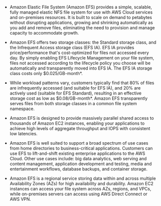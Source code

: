 * Amazon Elastic File System (Amazon EFS) provides a simple, scalable,
fully managed elastic NFS file system for use with AWS Cloud services and
on-premises resources.
It is built to scale on demand to petabytes without disrupting applications,
growing and shrinking automatically as you add and remove files, eliminating the
need to provision and manage capacity to accommodate growth.

* Amazon EFS offers two storage classes: the Standard storage class, and the
Infrequent Access storage class (EFS IA). EFS IA provides price/performance
that's cost-optimized for files not accessed every day. By simply enabling EFS
Lifecycle Management on your file system, files not accessed according to the
lifecycle policy you choose will be automatically and transparently moved into
EFS IA. The EFS IA storage class costs only $0.025/GB-month*.

* While workload patterns vary, customers typically find that 80% of files are infrequently
accessed (and suitable for EFS IA), and 20% are actively used (suitable for EFS Standard),
resulting in an effective storage cost as low as $0.08/GB-month*. Amazon EFS
transparently serves files from both storage classes in a common file system namespace.

* Amazon EFS is designed to provide massively parallel shared access to
thousands of Amazon EC2 instances, enabling your applications to achieve
high levels of aggregate throughput and IOPS with consistent low latencies.

* Amazon EFS is well suited to support a broad spectrum of use cases from home
directories to business-critical applications. Customers can use EFS to
lift-and-shift existing enterprise applications to the AWS Cloud.
Other use cases include: big data analytics, web serving and content management,
application development and testing, media and entertainment workflows,
database backups, and container storage.

* Amazon EFS is a regional service storing data within and across multiple 
Availability Zones (AZs) for high availability and durability. Amazon EC2
instances can access your file system across AZs, regions, and VPCs, while
on-premises servers can access using AWS Direct Connect or AWS VPN.
